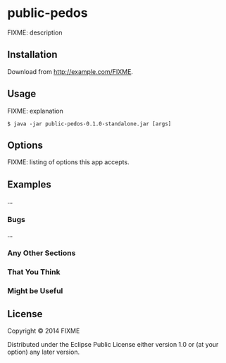 # public-pedos

FIXME: description

## Installation

Download from http://example.com/FIXME.

## Usage

FIXME: explanation

    $ java -jar public-pedos-0.1.0-standalone.jar [args]

## Options

FIXME: listing of options this app accepts.

## Examples

...

### Bugs

...

### Any Other Sections
### That You Think
### Might be Useful

## License

Copyright © 2014 FIXME

Distributed under the Eclipse Public License either version 1.0 or (at
your option) any later version.
